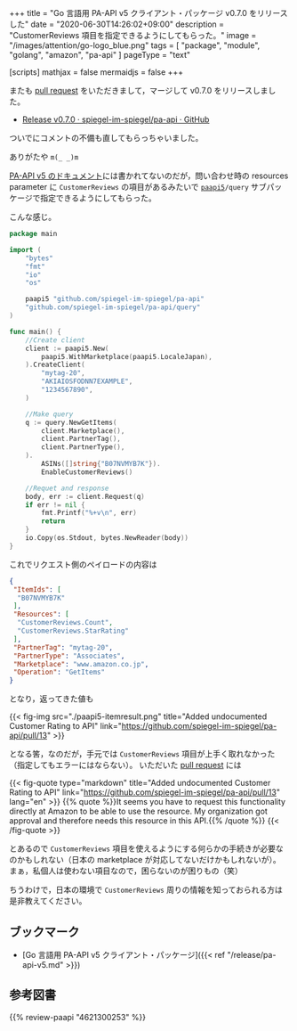 +++
title = "Go 言語用 PA-API v5 クライアント・パッケージ v0.7.0 をリリースした"
date =  "2020-06-30T14:26:02+09:00"
description = "CustomerReviews 項目を指定できるようにしてもらった。"
image = "/images/attention/go-logo_blue.png"
tags = [ "package", "module", "golang", "amazon", "pa-api" ]
pageType = "text"

[scripts]
  mathjax = false
  mermaidjs = false
+++

またも [pull request] をいただきまして，マージして v0.7.0 をリリースしました。

- [Release v0.7.0 · spiegel-im-spiegel/pa-api · GitHub](https://github.com/spiegel-im-spiegel/pa-api/releases/tag/v0.7.0)

ついでにコメントの不備も直してもらっちゃいました。

ありがたや `m(_ _)m`

[PA-API v5 のドキュメント](https://webservices.amazon.com/paapi5/documentation/ "Product Advertising API 5.0 Documentation")には書かれてないのだが，問い合わせ時の resources parameter に `CustomerReviews` の項目があるみたいで  [`paapi5`]`/query` サブパッケージで指定できるようにしてもらった。

こんな感じ。

```go {hl_lines=[30]}
package main

import (
    "bytes"
    "fmt"
    "io"
    "os"

    paapi5 "github.com/spiegel-im-spiegel/pa-api"
    "github.com/spiegel-im-spiegel/pa-api/query"
)

func main() {
    //Create client
    client := paapi5.New(
        paapi5.WithMarketplace(paapi5.LocaleJapan),
    ).CreateClient(
        "mytag-20",
        "AKIAIOSFODNN7EXAMPLE",
        "1234567890",
    )

    //Make query
    q := query.NewGetItems(
		client.Marketplace(),
		client.PartnerTag(),
		client.PartnerType(),
	).
		ASINs([]string{"B07NVMYB7K"}).
		EnableCustomerReviews()

    //Requet and response
    body, err := client.Request(q)
    if err != nil {
        fmt.Printf("%+v\n", err)
        return
    }
    io.Copy(os.Stdout, bytes.NewReader(body))
}
```

これでリクエスト側のペイロードの内容は

```json {hl_lines=["6-7"]}
{
 "ItemIds": [
  "B07NVMYB7K"
 ],
 "Resources": [
  "CustomerReviews.Count",
  "CustomerReviews.StarRating"
 ],
 "PartnerTag": "mytag-20",
 "PartnerType": "Associates",
 "Marketplace": "www.amazon.co.jp",
 "Operation": "GetItems"
}
```

となり，返ってきた値も

{{< fig-img src="./paapi5-itemresult.png" title="Added undocumented Customer Rating to API" link="https://github.com/spiegel-im-spiegel/pa-api/pull/13" >}}

となる筈，なのだが，手元では `CustomerReviews` 項目が上手く取れなかった（指定してもエラーにはならない）。
いただいた [pull request] には

{{< fig-quote type="markdown" title="Added undocumented Customer Rating to API" link="https://github.com/spiegel-im-spiegel/pa-api/pull/13" lang="en" >}}
{{% quote %}}It seems you have to request this functionality directly at Amazon to be able to use the resource.  My organization got approval and therefore needs this resource in this API.{{% /quote %}}
{{< /fig-quote >}}

とあるので `CustomerReviews` 項目を使えるようにする何らかの手続きが必要なのかもしれない（日本の marketplace が対応してないだけかもしれないが）。
まぁ，私個人は使わない項目なので，困らないのが困りもの（笑）

ちうわけで，日本の環境で `CustomerReviews` 周りの情報を知っておられる方は是非教えてください。

## ブックマーク

- [Go 言語用 PA-API v5 クライアント・パッケージ]({{< ref "/release/pa-api-v5.md" >}})

[Go]: https://go.dev/
[Go 言語]: https://golang.org/ "The Go Programming Language"
[PA-API]: https://affiliate.amazon.co.jp/assoc_credentials/home "Product Advertising API"
[spiegel-im-spiegel/pa-api]: https://github.com/spiegel-im-spiegel/pa-api "spiegel-im-spiegel/pa-api: APIs for Amazon Product Advertising API v5 by Golang"
[`paapi5`]: https://github.com/spiegel-im-spiegel/pa-api "spiegel-im-spiegel/pa-api: APIs for Amazon Product Advertising API v5 by Golang"
[pull request]: https://github.com/spiegel-im-spiegel/pa-api/pull/13 "Added undocumented Customer Rating to API by hackmac89 · Pull Request #13 · spiegel-im-spiegel/pa-api"

## 参考図書

{{% review-paapi "4621300253" %}} <!-- プログラミング言語Go -->
